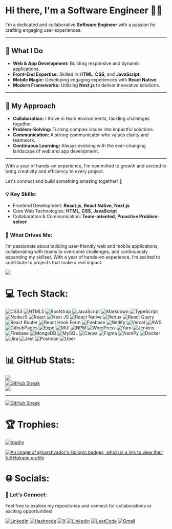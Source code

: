 # Hi there, I'm a Software Engineer 👨‍💻

I'm a dedicated and collaborative **Software Engineer** with a passion for crafting engaging user experiences.

---

## 🚀 What I Do

- **Web & App Development:** Building responsive and dynamic applications.
- **Front-End Expertise:** Skilled in **HTML**, **CSS**, and **JavaScript**.
- **Mobile Magic:** Developing engaging experiences with **React Native**.
- **Modern Frameworks:** Utilizing **Next.js** to deliver innovative solutions.

---

## 🤝 My Approach

- **Collaboration:** I thrive in team environments, tackling challenges together.
- **Problem-Solving:** Turning complex issues into impactful solutions.
- **Communication:** A strong communicator who values clarity and teamwork.
- **Continuous Learning:** Always evolving with the ever-changing landscape of web and app development.

---

With a year of hands-on experience, I'm committed to growth and excited to bring creativity and efficiency to every project.

Let's connect and build something amazing together! 🌟

### 💡 Key Skills:

- Frontend Development: **React.js**, **React Native**, **Next.js**
- Core Web Technologies: **HTML**, **CSS**, **JavaScript**
- Collaboration & Communication: **Team-oriented**, **Proactive Problem-solver**

### 🚀 What Drives Me: <br />

  I’m passionate about building user-friendly web and mobile applications, collaborating with teams to overcome challenges, and continuously expanding my skillset. With a year of hands-on experience, I’m excited to contribute to projects that make a real impact.

![](https://komarev.com/ghpvc/?username=harsh-vador)

# 💻 Tech Stack:
![CSS3](https://img.shields.io/badge/css3-%231572B6.svg?style=for-the-badge&logo=css3&logoColor=white) 
![HTML5](https://img.shields.io/badge/html5-%23E34F26.svg?style=for-the-badge&logo=html5&logoColor=white)
![Bootstrap](https://img.shields.io/badge/bootstrap-%238511FA.svg?style=for-the-badge&logo=bootstrap&logoColor=white) 
![JavaScript](https://img.shields.io/badge/javascript-%23323330.svg?style=for-the-badge&logo=javascript&logoColor=%23F7DF1E) 
![Markdown](https://img.shields.io/badge/markdown-%23000000.svg?style=for-the-badge&logo=markdown&logoColor=white) 
![TypeScript](https://img.shields.io/badge/typescript-%23007ACC.svg?style=for-the-badge&logo=typescript&logoColor=white)
![NodeJS](https://img.shields.io/badge/node.js-6DA55F?style=for-the-badge&logo=node.js&logoColor=white) 
![React](https://img.shields.io/badge/react-%2320232a.svg?style=for-the-badge&logo=react&logoColor=%2361DAFB) 
![Next JS](https://img.shields.io/badge/Next-black?style=for-the-badge&logo=next.js&logoColor=white) 
![React Native](https://img.shields.io/badge/react_native-%2320232a.svg?style=for-the-badge&logo=react&logoColor=%2361DAFB)
![Redux](https://img.shields.io/badge/redux-%23593d88.svg?style=for-the-badge&logo=redux&logoColor=white) 
![React Query](https://img.shields.io/badge/-React%20Query-FF4154?style=for-the-badge&logo=react%20query&logoColor=white) 
![React Router](https://img.shields.io/badge/React_Router-CA4245?style=for-the-badge&logo=react-router&logoColor=white) 
![React Hook Form](https://img.shields.io/badge/React%20Hook%20Form-%23EC5990.svg?style=for-the-badge&logo=reacthookform&logoColor=white) 
![Firebase](https://img.shields.io/badge/firebase-%23039BE5.svg?style=for-the-badge&logo=firebase) 
![Netlify](https://img.shields.io/badge/netlify-%23000000.svg?style=for-the-badge&logo=netlify&logoColor=#00C7B7) 
![Vercel](https://img.shields.io/badge/vercel-%23000000.svg?style=for-the-badge&logo=vercel&logoColor=white) 
![AWS](https://img.shields.io/badge/AWS-%23FF9900.svg?style=for-the-badge&logo=amazon-aws&logoColor=white) 
![GithubPages](https://img.shields.io/badge/github%20pages-121013?style=for-the-badge&logo=github&logoColor=white) 
![Expo](https://img.shields.io/badge/expo-1C1E24?style=for-the-badge&logo=expo&logoColor=#D04A37) 
![MUI](https://img.shields.io/badge/MUI-%230081CB.svg?style=for-the-badge&logo=mui&logoColor=white) 
![NPM](https://img.shields.io/badge/NPM-%23CB3837.svg?style=for-the-badge&logo=npm&logoColor=white) 
![WordPress](https://img.shields.io/badge/WordPress-%23117AC9.svg?style=for-the-badge&logo=WordPress&logoColor=white) 
![Yarn](https://img.shields.io/badge/yarn-%232C8EBB.svg?style=for-the-badge&logo=yarn&logoColor=white) 
![Jenkins](https://img.shields.io/badge/jenkins-%232C5263.svg?style=for-the-badge&logo=jenkins&logoColor=white) 
![Firebase](https://img.shields.io/badge/Firebase-039BE5?style=for-the-badge&logo=Firebase&logoColor=white) 
![MongoDB](https://img.shields.io/badge/MongoDB-%234ea94b.svg?style=for-the-badge&logo=mongodb&logoColor=white) 
![MySQL](https://img.shields.io/badge/mysql-%2300000f.svg?style=for-the-badge&logo=mysql&logoColor=white) 
![Canva](https://img.shields.io/badge/Canva-%2300C4CC.svg?style=for-the-badge&logo=Canva&logoColor=white) 
![Figma](https://img.shields.io/badge/figma-%23F24E1E.svg?style=for-the-badge&logo=figma&logoColor=white) 
![NumPy](https://img.shields.io/badge/numpy-%23013243.svg?style=for-the-badge&logo=numpy&logoColor=white) 
![Docker](https://img.shields.io/badge/docker-%230db7ed.svg?style=for-the-badge&logo=docker&logoColor=white) 
![Jira](https://img.shields.io/badge/jira-%230A0FFF.svg?style=for-the-badge&logo=jira&logoColor=white) 
![Jest](https://img.shields.io/badge/-jest-%23C21325?style=for-the-badge&logo=jest&logoColor=white) 
![Postman](https://img.shields.io/badge/Postman-FF6C37?style=for-the-badge&logo=postman&logoColor=white) 
![Uber](https://img.shields.io/badge/Uber-%23000000.svg?style=for-the-badge&logo=Uber&logoColor=white)


# 📊 GitHub Stats:
![](https://github-readme-stats.vercel.app/api?username=harsh-vador&theme=gruvbox&hide_border=false&include_all_commits=true&count_private=true)<br/>
[![GitHub Streak](https://github-readme-streak-stats.herokuapp.com?user=harsh-vador&theme=dark&hide_border=true)](https://git.io/streak-stats)<br/>
![](https://github-readme-stats.vercel.app/api/top-langs/?username=harsh-vador&theme=gruvbox&hide_border=false&include_all_commits=true&count_private=true&layout=compact)

---
[![GitHub Streak](https://streak-stats.demolab.com?user=harsh-vador&theme=dark)](https://git.io/streak-stats)

# 🏆 Trophies:
[![trophy](https://github-profile-trophy.vercel.app/?username=harsh-vador&theme=onedark)](https://github.com/ryo-ma/github-profile-trophy)

[![An image of @harshvador's Holopin badges, which is a link to view their full Holopin profile](https://holopin.me/harshvador)](https://holopin.io/@harshvador)


# 🌐 Socials:
### 💼 Let’s Connect:
Feel free to explore my repositories and connect for collaborations or exciting opportunities!

[![LinkedIn](https://img.shields.io/badge/LinkedIn-0077B5?style=for-the-badge&logo=linkedin&logoColor=white)](https://linkedin.com/in/harsh-vador) 
[![Hashnode](https://img.shields.io/badge/Hashnode-2962FF?style=for-the-badge&logo=hashnode&logoColor=white)](https://hashnode.com/@harshvador)
[![X](https://img.shields.io/badge/X-000000?style=for-the-badge&logo=x&logoColor=white)](https://x.com/@harshvador17)
[![Linkedin](https://img.shields.io/badge/LinkedIn-0077B5?style=for-the-badge&logo=linkedin&logoColor=white)](https://www.linkedin.com/in/harsh-vador/)
[![LeetCode](https://img.shields.io/badge/-LeetCode-FFA116?style=for-the-badge&logo=LeetCode&logoColor=black)](https://leetcode.com/u/harshvador/)
[![Gmail](https://img.shields.io/badge/Gmail-D14836?style=for-the-badge&logo=gmail&logoColor=white)](https://mail.google.com/mail/?view=cm&to=hvharsh201@gmail.com)

